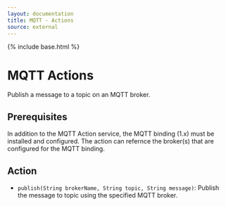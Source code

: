 ```yaml
---
layout: documentation
title: MQTT - Actions
source: external
---
```

<!-- Attention authors: Do not edit directly. Please add your changes to the appropriate source repository -->

{% include base.html %}

# MQTT Actions

Publish a message to a topic on an MQTT broker.

## Prerequisites

In addition to the MQTT Action service, the MQTT binding (1.x) must be installed and configured.  The action can refernce the broker(s) that are configured for the MQTT binding.

## Action

* `publish(String brokerName, String topic, String message)`: Publish the message to topic using the specified MQTT broker.